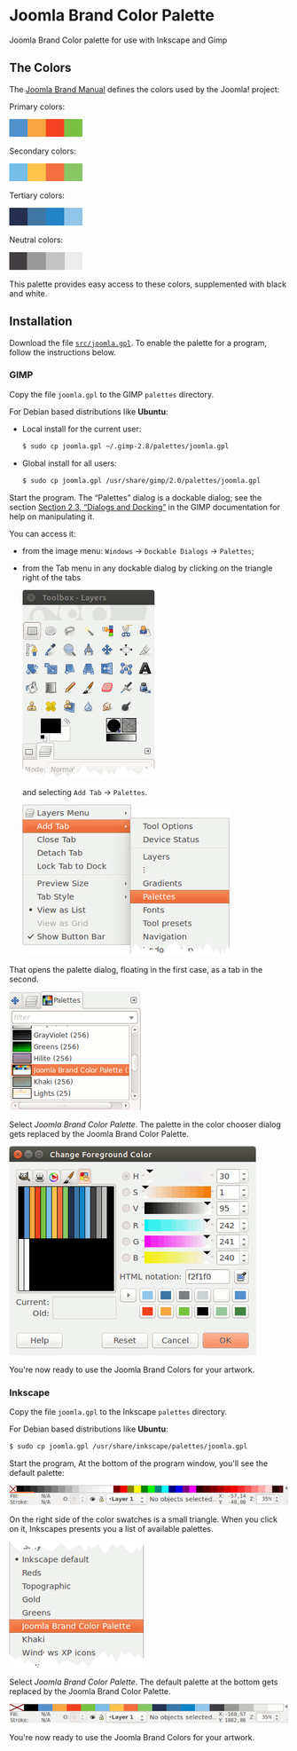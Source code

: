 # Joomla Brand Color Palette

Joomla Brand Color palette for use with Inkscape and Gimp

## The Colors

The [Joomla Brand Manual](http://issuu.com/joomladocs/docs/20150308_joomla_brandmanual_basic_d/1)
defines the colors used by the Joomla! project:

Primary colors:

![Primary](img/joomla-primary.png)

Secondary colors:

![Secondary](img/joomla-secondary.png)

Tertiary colors:

![Tertiary](img/joomla-tertiary.png)

Neutral colors:

![Neutral](img/joomla-neutral.png)

This palette provides easy access to these colors, supplemented with black and white.

## Installation

Download the file [`src/joomla.gpl`](src/joomla.gpl).
To enable the palette for a program, follow the instructions below.

### GIMP

Copy the file `joomla.gpl` to the GIMP `palettes` directory.
 
For Debian based distributions like **Ubuntu**:

  - Local install for the current user:
   
    ```bash
    $ sudo cp joomla.gpl ~/.gimp-2.8/palettes/joomla.gpl
    ```

  - Global install for all users:
  
    ```bash
    $ sudo cp joomla.gpl /usr/share/gimp/2.0/palettes/joomla.gpl
    ```

Start the program.
The “Palettes” dialog is a dockable dialog; see the section
[Section 2.3, “Dialogs and Docking”](https://docs.gimp.org/en/gimp-concepts-docks.html) in the GIMP documentation
for help on manipulating it.

You can access it:

  - from the image menu: `Windows` → `Dockable Dialogs` → `Palettes`;
  - from the Tab menu in any dockable dialog by clicking on the triangle right of the tabs

    ![GIMP toolbox](img/gimp-toolbox.png)

    and selecting `Add Tab` → `Palettes`.
    
    ![GIMP add palette tab](img/gimp-add-palette-tab.png)

That opens the palette dialog, floating in the first case, as a tab in the second.

![GIMP palette selection](img/gimp-palette-selection.png)

Select *Joomla Brand Color Palette*.
The palette in the color chooser dialog gets replaced by the Joomla Brand Color Palette.

![GIMP Joomla palette](img/gimp-joomla-palette.png)

You're now ready to use the Joomla Brand Colors for your artwork.

### Inkscape

Copy the file `joomla.gpl` to the Inkscape `palettes` directory.
 
For Debian based distributions like **Ubuntu**:

```bash
$ sudo cp joomla.gpl /usr/share/inkscape/palettes/joomla.gpl
```

Start the program,
At the bottom of the program window, you'll see the default palette:

![Inkscape default palette](img/inkscape-default-palette.png)

On the right side of the color swatches is a small triangle.
When you click on it, Inkscapes presents you a list of available palettes.

![Inkscape palette selection](img/inkscape-palette-selection.png)

Select *Joomla Brand Color Palette*. The default palette at the bottom gets replaced by the Joomla Brand Color Palette.

![Inkscape Joomla palette](img/inkscape-joomla-palette.png)

You're now ready to use the Joomla Brand Colors for your artwork.
